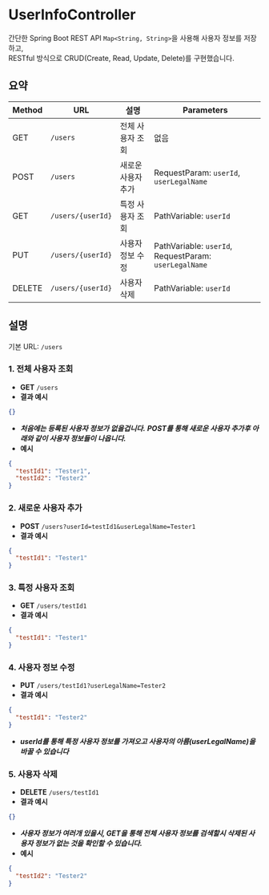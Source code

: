 # UserInfoController

간단한 Spring Boot REST API
`Map<String, String>`을 사용해 사용자 정보를 저장하고,  
RESTful 방식으로 CRUD(Create, Read, Update, Delete)를 구현했습니다.  

## 요약

| Method  | URL                 | 설명                 | Parameters                                            |
|---------|---------------------|---------------------|-------------------------------------------------------|
| GET     | `/users`            | 전체 사용자 조회        | 없음                                                   |
| POST    | `/users`            | 새로운 사용자 추가       | RequestParam: `userId`, `userLegalName`               |
| GET     | `/users/{userId}`   | 특정 사용자 조회        | PathVariable: `userId`                                |
| PUT     | `/users/{userId}`   | 사용자 정보 수정        | PathVariable: `userId`, RequestParam: `userLegalName` |
| DELETE  | `/users/{userId}`   | 사용자 삭제            | PathVariable: `userId`                                |


## 설명

기본 URL: `/users`

### 1. 전체 사용자 조회
- **GET** `/users`
- **결과 예시**
```json
{}
```
- ***처음에는 등록된 사용자 정보가 없을겁니다.***
  ***POST를 통해 새로운 사용자 추가후 아래와 같이 사용자 정보들이 나옵니다.***
- **예시**
```json
{
  "testId1": "Tester1",
  "testId2": "Tester2"
}
```

### 2. 새로운 사용자 추가 
- **POST** `/users?userId=testId1&userLegalName=Tester1`
- **결과 예시**
```json
{
  "testId1": "Tester1"
}
```

### 3. 특정 사용자 조회 
- **GET** `/users/testId1`
- **결과 예시**
```json
{
  "testId1": "Tester1"
}
```

### 4. 사용자 정보 수정
- **PUT** `/users/testId1?userLegalName=Tester2`
- **결과 예시**
```json
{
  "testId1": "Tester2"
}
```
- ***userId를 통해 특정 사용자 정보를 가져오고 사용자의 아름(userLegalName)을 바꿀 수 있습니다***

### 5. 사용자 삭제 
- **DELETE** `/users/testId1`
- **결과 예시**
```json
{}
```
- ***사용자 정보가 여러개 있을시, GET을 통해 전체 사용자 정보를 검색할시 삭제된 사용자 정보가 없는 것을 확인할 수 있습니다.***
- **예시**
```json
{
  "testId2": "Tester2"
}
```

